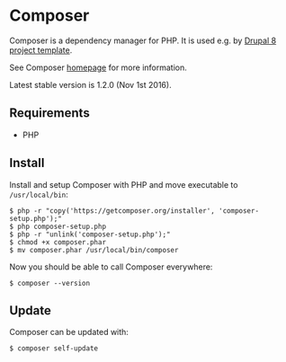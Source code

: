 # Composer

Composer is a dependency manager for PHP. It is used e.g. by [Drupal 8 project template](https://github.com/druidfi/d8-template).

See Composer [homepage](https://getcomposer.org/) for more information.

Latest stable version is 1.2.0 (Nov 1st 2016).

## Requirements

- PHP

## Install

Install and setup Composer with PHP and move executable to `/usr/local/bin`:

```
$ php -r "copy('https://getcomposer.org/installer', 'composer-setup.php');"
$ php composer-setup.php
$ php -r "unlink('composer-setup.php');"
$ chmod +x composer.phar
$ mv composer.phar /usr/local/bin/composer
```

Now you should be able to call Composer everywhere:

```
$ composer --version
```

## Update

Composer can be updated with:

```
$ composer self-update
```
